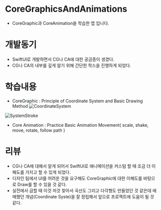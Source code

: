# CoreGraphicsAndAnimations
- CoreGraphic과 CoreAnimation을 학습한 앱 입니다. 

# 개발동기 
- SwiftUI로 개발하면서 CG나 CA에 대한 궁금증이 생겼다.
- CG나 CA의 내부를 깊게 알기 위해 간단한 학스을 진행하게 되었다. 

# 학습내용 
- CoreGraphic : Principle of Coordinate System and Basic Drawing Method 
![CoordinateSystem](https://user-images.githubusercontent.com/60722292/147641443-10cf5503-8d3f-44a5-b4a1-3c5cf32757e7.png)

![SystemStroke](https://user-images.githubusercontent.com/60722292/147641634-952c92fb-bacc-42de-a782-668d5845afc1.png)

- Core Animation : Practice Basic Animation Movement( scale, shake, move, rotate, follow path ) 

# 리뷰 
- CG나 CA에 대해서 알게 되어서 SwiftUI로 애니메이션을 커스텀 할 때 조금 더 이해도를 가지고 할 수 있게 되었다.
- 디자인 팀에서 UI를 어려운 것을 요구해도 CoreGraphic에 대한 이해도를 바탕으로 Draw를 할 수 있을 것 같다. 
- 실전에서 급할 때 이것 저것 찾아서 곡선도 그리고 다각형도 만들었던 것 같은데 애매했던 개념(Coordinate Syste)을 잘 정립해서 앞으로 프로젝트에 도움이 될 것 같다.
